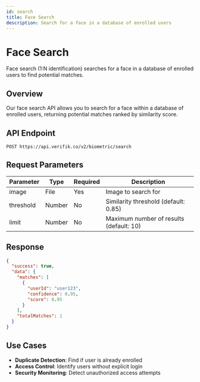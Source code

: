 ```yaml
---
id: search
title: Face Search
description: Search for a face in a database of enrolled users
---
```


# Face Search

Face search (1:N identification) searches for a face in a database of enrolled users to find potential matches.

## Overview

Our face search API allows you to search for a face within a database of enrolled users, returning potential matches ranked by similarity score.

## API Endpoint

```http
POST https://api.verifik.co/v2/biometric/search
```

## Request Parameters

| Parameter | Type   | Required | Description                    |
| --------- | ------ | -------- | ------------------------------ |
| image     | File   | Yes      | Image to search for            |
| threshold | Number | No       | Similarity threshold (default: 0.85) |
| limit     | Number | No       | Maximum number of results (default: 10) |

## Response

```json
{
  "success": true,
  "data": {
    "matches": [
      {
        "userId": "user123",
        "confidence": 0.95,
        "score": 0.95
      }
    ],
    "totalMatches": 1
  }
}
```

## Use Cases

- **Duplicate Detection**: Find if user is already enrolled
- **Access Control**: Identify users without explicit login
- **Security Monitoring**: Detect unauthorized access attempts
